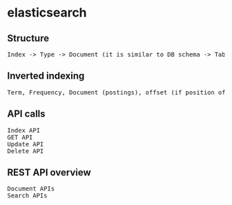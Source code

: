 # elasticsearch



## Structure
<pre>Index -> Type -> Document (it is similar to DB schema -> Table -> Data)
</pre>

## Inverted indexing
<pre>Term, Frequency, Document (postings), offset (if position of term in doc is to be preserved)
</pre>

## API calls
<pre>
Index API
GET API
Update API
Delete API
</pre>

## REST API overview
<pre>
Document APIs
Search APIs
</pre>
